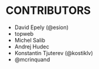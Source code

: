 # CONTRIBUTORS

 * David Epely (@esion)
 * topweb
 * Michel Salib
 * Andrej Hudec
 * Konstantin Tjuterev (@kostiklv)
 * @mcrinquand
